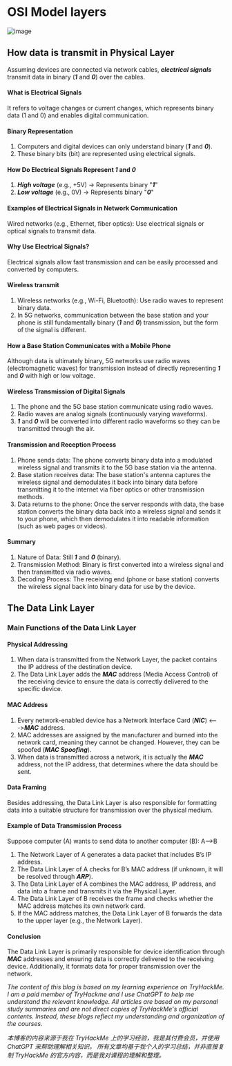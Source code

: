 # OSI Model layers
![image](https://github.com/user-attachments/assets/888851e2-a3ad-4c56-91c8-e276744fc990)

## How data is transmit in Physical Layer
Assuming devices are connected via network cables, ***electrical signals*** transmit data in binary (***1*** and ***0***) over the cables.
#### What is Electrical Signals
It refers to voltage changes or current changes, which represents binary data (1 and 0) and enables digital communication.
#### Binary Representation
1. Computers and digital devices can only understand binary (***1*** and ***0***).
2. These binary bits (bit) are represented using electrical signals.
#### How Do Electrical Signals Represent ***1*** and ***0***
1. ***High voltage*** (e.g., +5V) → Represents binary "***1***"
2. ***Low voltage***  (e.g., 0V)  → Represents binary "***0***"
#### Examples of Electrical Signals in Network Communication
Wired networks (e.g., Ethernet, fiber optics): Use electrical signals or optical signals to transmit data.
#### Why Use Electrical Signals?
Electrical signals allow fast transmission and can be easily processed and converted by computers.
#### Wireless transmit
1. Wireless networks (e.g., Wi-Fi, Bluetooth): Use radio waves to represent binary data.
2. In 5G networks, communication between the base station and your phone is still fundamentally binary (***1*** and ***0***) transmission, but the form of the signal is different.
 
#### How a Base Station Communicates with a Mobile Phone
Although data is ultimately binary, 5G networks use radio waves (electromagnetic waves) for transmission instead of directly representing ***1*** and ***0*** with high or low voltage.
#### Wireless Transmission of Digital Signals
1. The phone and the 5G base station communicate using radio waves.
2. Radio waves are analog signals (continuously varying waveforms).
3. ***1*** and ***0*** will be converted into different radio waveforms so they can be transmitted through the air.
#### Transmission and Reception Process
1. Phone sends data: The phone converts binary data into a modulated wireless signal and transmits it to the 5G base station via the antenna.
2. Base station receives data: The base station's antenna captures the wireless signal and demodulates it back into binary data before transmitting it to the internet via fiber optics or other transmission methods.
3. Data returns to the phone: Once the server responds with data, the base station converts the binary data back into a wireless signal and sends it to your phone, which then demodulates it into readable information (such as web pages or videos).
 
#### Summary
1. Nature of Data: Still ***1*** and ***0*** (binary).
2. Transmission Method: Binary is first converted into a wireless signal and then transmitted via radio waves.
3. Decoding Process: The receiving end (phone or base station) converts the wireless signal back into binary data for use by the device.

## The Data Link Layer
### Main Functions of the Data Link Layer
#### Physical Addressing
1. When data is transmitted from the Network Layer, the packet contains the IP address of the destination device.
2. The Data Link Layer adds the ***MAC*** address (Media Access Control) of the receiving device to ensure the data is correctly delivered to the specific device.
#### MAC Address
1. Every network-enabled device has a Network Interface Card (***NIC***) <--->***MAC*** address.
2. MAC addresses are assigned by the manufacturer and burned into the network card, meaning they cannot be changed. However, they can be spoofed (***MAC Spoofing***).
3. When data is transmitted across a network, it is actually the ***MAC*** address, not the IP address, that determines where the data should be sent.
#### Data Framing
Besides addressing, the Data Link Layer is also responsible for formatting data into a suitable structure for transmission over the physical medium.

#### Example of Data Transmission Process
Suppose  computer (A) wants to send data to another computer (B): A-->B
1.	The Network Layer of A generates a data packet that includes B’s IP address.
2.	The Data Link Layer of A checks for B’s MAC address (if unknown, it will be resolved through ***ARP***).
3.	The Data Link Layer of A combines the MAC address, IP address, and data into a frame and transmits it via the Physical Layer.
4.	The Data Link Layer of B receives the frame and checks whether the MAC address matches its own network card.
5.	If the MAC address matches, the Data Link Layer of B forwards the data to the upper layer (e.g., the Network Layer).
#### Conclusion
The Data Link Layer is primarily responsible for device identification through ***MAC*** addresses and ensuring data is correctly delivered to the receiving device. Additionally, it formats data for proper transmission over the network.



*The content of this blog is based on my learning experience on TryHackMe. 
I am a paid member of TryHackme and I use ChatGPT to help me understand the relevant knowledge. 
All articles are based on my personal study summaries and are not direct copies of TryHackMe's official contents.
Instead, these blogs reflect my understanding and organization of the courses.*

*本博客的内容来源于我在 TryHackMe 上的学习经验，我是其付费会员，并使用 ChatGPT 来帮助理解相关知识。
所有文章均基于我个人的学习总结，并非直接复制 TryHackMe 的官方内容，而是我对课程的理解和整理。*
